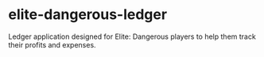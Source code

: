 # elite-dangerous-ledger
Ledger application designed for Elite: Dangerous players to help them track their profits and expenses.
